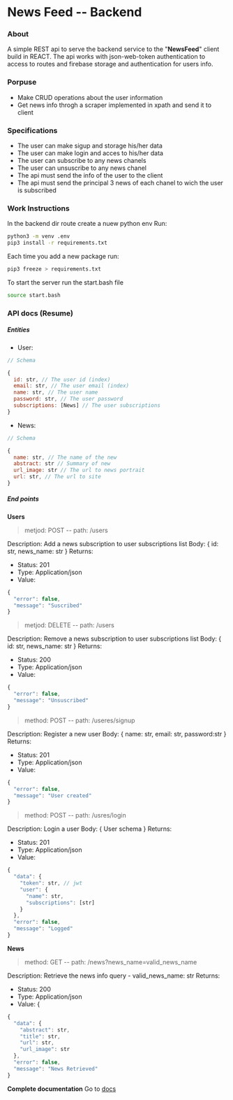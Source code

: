 # News Feed -- Backend

### About
A simple REST api to serve the backend service to the "**NewsFeed**" client build in REACT.
The api works with json-web-token authentication to access to routes and firebase storage and authentication for users info.

### Porpuse
- Make CRUD operations about the user information
- Get news info throgh a scraper implemented in xpath and send it to client

### Specifications
- The user can make sigup and storage his/her data
- The user can make login and acces to his/her data
- The user can subscribe to any news chanels
- The user can unsuscribe to any news chanel
- The api must send the info of the user to the client
- The api must send the principal 3 news of each chanel to wich the user is subscribed

### Work Instructions
In the backend dir route create a nuew python env
Run:

```bash
python3 -m venv .env
pip3 install -r requirements.txt
```

Each time you add a new package run:
```bash
pip3 freeze > requirements.txt
```

To start the server run the start.bash file
```bash
source start.bash
```

### API docs (Resume)

##### Entities
- User:
```js
// Schema

{
  id: str, // The user id (index)
  email: str, // The user email (index)
  name: str, // The user name
  password: str, // The user password
  subscriptions: [News] // The user subscriptions
}
```

- News:

```js
// Schema

{
  name: str, // The name of the new
  abstract: str // Summary of new
  url_image: str // The url to news portrait
  url: str, // The url to site
}
```

##### End points

**Users**

> metjod: POST -- path: /users

Description: Add a news subscription to user subscriptions list
Body: { id: str, news_name: str }
Returns:
- Status: 201
- Type: Application/json
- Value:

```js
{
  "error": false,
  "message": "Suscribed"
}
```

> metjod: DELETE -- path: /users

Description: Remove a news subscription to user subscriptions list
Body: { id: str, news_name: str }
Returns:
- Status: 200
- Type: Application/json
- Value: 

```js
{
  "error": false,
  "message": "Unsuscribed"
}
```

> method: POST -- path: /useres/signup

Description: Register a new user
Body: { name: str, email: str, password:str }
Returns:
- Status: 201
- Type: Application/json
- Value: 
```js
{
  "error": false,
  "message": "User created"
}
```

> method: POST -- path: /usres/login

Description: Login a user
Body: { User schema }
Returns:
- Status: 201
- Type: Application/json
- Value: 

```js
{
  "data": {
    "token": str, // jwt
    "user": {
      "name": str,
      "subscriptions": [str]
    }
  },
  "error": false,
  "message": "Logged"
}
```

**News**

> method: GET -- path: /news?news_name=valid_news_name

Description: Retrieve the news info
query - valid_news_name: str
Returns:
- Status: 200
- Type: Application/json
- Value: {

```js
{
  "data": {
    "abstract": str,
    "title": str,
    "url": str,
    "url_image": str
  },
  "error": false,
  "message": "News Retrieved"
}
```

**Complete documentation** 
Go to [docs](https://...)

